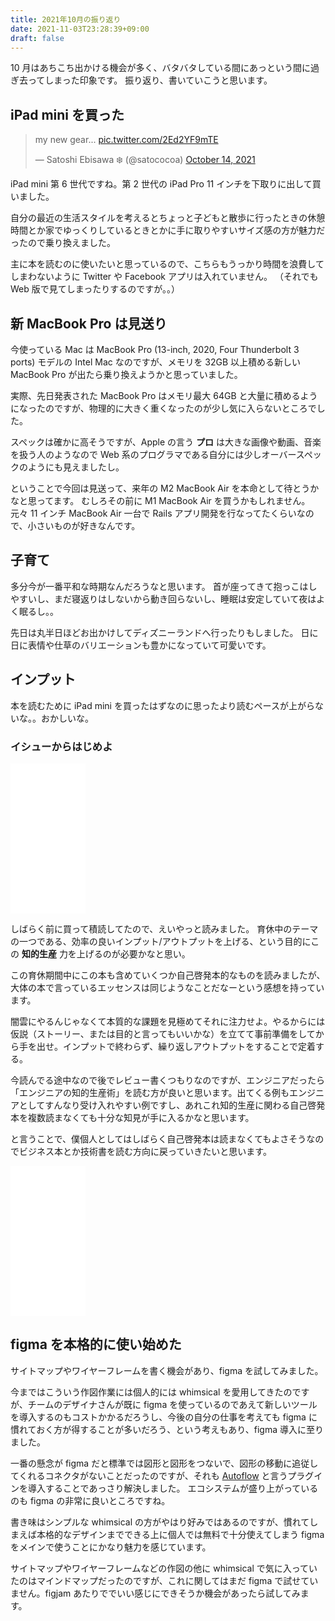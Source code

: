 ```yaml
---
title: 2021年10月の振り返り
date: 2021-11-03T23:28:39+09:00
draft: false
---
```


10 月はあちこち出かける機会が多く、バタバタしている間にあっという間に過ぎ去ってしまった印象です。
振り返り、書いていこうと思います。

## iPad mini を買った

<blockquote class="twitter-tweet"><p lang="en" dir="ltr">my new gear... <a href="https://t.co/2Ed2YF9mTE">pic.twitter.com/2Ed2YF9mTE</a></p>&mdash; Satoshi Ebisawa ❄️ (@satococoa) <a href="https://twitter.com/satococoa/status/1448448742319747072?ref_src=twsrc%5Etfw">October 14, 2021</a></blockquote> <script async src="https://platform.twitter.com/widgets.js" charset="utf-8"></script>

iPad mini 第 6 世代ですね。第 2 世代の iPad Pro 11 インチを下取りに出して買いました。

自分の最近の生活スタイルを考えるとちょっと子どもと散歩に行ったときの休憩時間とか家でゆっくりしているときとかに手に取りやすいサイズ感の方が魅力だったので乗り換えました。

主に本を読むのに使いたいと思っているので、こちらもうっかり時間を浪費してしまわないように Twitter や Facebook アプリは入れていません。
（それでも Web 版で見てしまったりするのですが。。）

## 新 MacBook Pro は見送り

今使っている Mac は MacBook Pro (13-inch, 2020, Four Thunderbolt 3 ports) モデルの Intel Mac なのですが、メモリを 32GB 以上積める新しい MacBook Pro が出たら乗り換えようかと思っていました。

実際、先日発表された MacBook Pro はメモリ最大 64GB と大量に積めるようになったのですが、物理的に大きく重くなったのが少し気に入らないところでした。

スペックは確かに高そうですが、Apple の言う **プロ** は大きな画像や動画、音楽を扱う人のようなので Web 系のプログラマである自分には少しオーバースペックのようにも見えましたし。

ということで今回は見送って、来年の M2 MacBook Air を本命として待とうかなと思ってます。
むしろその前に M1 MacBook Air を買うかもしれません。
元々 11 インチ MacBook Air 一台で Rails アプリ開発を行なってたくらいなので、小さいものが好きなんです。

## 子育て

多分今が一番平和な時期なんだろうなと思います。
首が座ってきて抱っこはしやすいし、まだ寝返りはしないから動き回らないし、睡眠は安定していて夜はよく眠るし。。

先日は丸半日ほどお出かけしてディズニーランドへ行ったりもしました。
日に日に表情や仕草のバリエーションも豊かになっていて可愛いです。

## インプット

本を読むために iPad mini を買ったはずなのに思ったより読むペースが上がらないな。。おかしいな。

### イシューからはじめよ

<iframe style="width:120px;height:240px;" marginwidth="0" marginheight="0" scrolling="no" frameborder="0" src="//rcm-fe.amazon-adsystem.com/e/cm?lt1=_blank&bc1=000000&IS2=1&bg1=FFFFFF&fc1=000000&lc1=0000FF&t=satococoa-22&language=ja_JP&o=9&p=8&l=as4&m=amazon&f=ifr&ref=as_ss_li_til&asins=B00MTL340G&linkId=2f1d404c68332d878597620a7e5e666e"></iframe>

しばらく前に買って積読してたので、えいやっと読みました。
育休中のテーマの一つである、効率の良いインプット/アウトプットを上げる、という目的にこの **知的生産** 力を上げるのが必要かなと思い。

この育休期間中にこの本も含めていくつか自己啓発本的なものを読みましたが、大体の本で言っているエッセンスは同じようなことだなーという感想を持っています。

闇雲にやるんじゃなくて本質的な課題を見極めてそれに注力せよ。やるからには仮説（ストーリー、または目的と言ってもいいかな）を立てて事前準備をしてから手を出せ。インプットで終わらず、繰り返しアウトプットをすることで定着する。

今読んでる途中なので後でレビュー書くつもりなのですが、エンジニアだったら「エンジニアの知的生産術」を読む方が良いと思います。出てくる例もエンジニアとしてすんなり受け入れやすい例ですし、あれこれ知的生産に関わる自己啓発本を複数読まなくても十分な知見が手に入るかなと思います。

と言うことで、僕個人としてはしばらく自己啓発本は読まなくてもよさそうなのでビジネス本とか技術書を読む方向に戻っていきたいと思います。

<iframe style="width:120px;height:240px;" marginwidth="0" marginheight="0" scrolling="no" frameborder="0" src="//rcm-fe.amazon-adsystem.com/e/cm?lt1=_blank&bc1=000000&IS2=1&bg1=FFFFFF&fc1=000000&lc1=0000FF&t=satococoa-22&language=ja_JP&o=9&p=8&l=as4&m=amazon&f=ifr&ref=as_ss_li_til&asins=B07JFRF6MW&linkId=cff48bdc4d1b5927b36f814463c73add"></iframe>

## figma を本格的に使い始めた

サイトマップやワイヤーフレームを書く機会があり、figma を試してみました。

今まではこういう作図作業には個人的には whimsical を愛用してきたのですが、チームのデザイナさんが既に figma を使っているのであえて新しいツールを導入するのもコストかかるだろうし、今後の自分の仕事を考えても figma に慣れておく方が得することが多いだろう、という考えもあり、figma 導入に至りました。

一番の懸念が figma だと標準では図形と図形をつないで、図形の移動に追従してくれるコネクタがないことだったのですが、それも [Autoflow](https://www.figma.com/community/plugin/733902567457592893/Autoflow) と言うプラグインを導入することであっさり解決しました。
エコシステムが盛り上がっているのも figma の非常に良いところですね。

書き味はシンプルな whimsical の方がやはり好みではあるのですが、慣れてしまえば本格的なデザインまでできる上に個人では無料で十分使えてしまう figma をメインで使うことにかなり魅力を感じています。

サイトマップやワイヤーフレームなどの作図の他に whimsical で気に入っていたのはマインドマップだったのですが、これに関してはまだ figma で試せていません。figjam あたりででいい感じにできそうか機会があったら試してみます。
